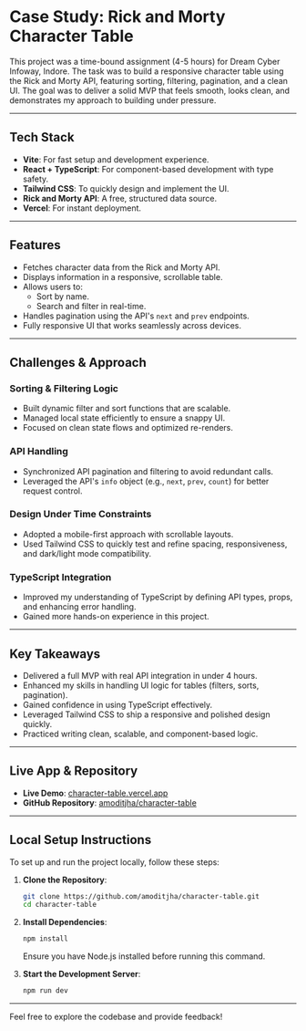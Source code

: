 # Case Study: Rick and Morty Character Table

This project was a time-bound assignment (4-5 hours) for Dream Cyber Infoway, Indore. The task was to build a responsive character table using the Rick and Morty API, featuring sorting, filtering, pagination, and a clean UI. The goal was to deliver a solid MVP that feels smooth, looks clean, and demonstrates my approach to building under pressure.

---

## Tech Stack

- **Vite**: For fast setup and development experience.
- **React + TypeScript**: For component-based development with type safety.
- **Tailwind CSS**: To quickly design and implement the UI.
- **Rick and Morty API**: A free, structured data source.
- **Vercel**: For instant deployment.

---

## Features

- Fetches character data from the Rick and Morty API.
- Displays information in a responsive, scrollable table.
- Allows users to:
    - Sort by name.
    - Search and filter in real-time.
- Handles pagination using the API's `next` and `prev` endpoints.
- Fully responsive UI that works seamlessly across devices.

---

## Challenges & Approach

### Sorting & Filtering Logic
- Built dynamic filter and sort functions that are scalable.
- Managed local state efficiently to ensure a snappy UI.
- Focused on clean state flows and optimized re-renders.

### API Handling
- Synchronized API pagination and filtering to avoid redundant calls.
- Leveraged the API's `info` object (e.g., `next`, `prev`, `count`) for better request control.

### Design Under Time Constraints
- Adopted a mobile-first approach with scrollable layouts.
- Used Tailwind CSS to quickly test and refine spacing, responsiveness, and dark/light mode compatibility.

### TypeScript Integration
- Improved my understanding of TypeScript by defining API types, props, and enhancing error handling.
- Gained more hands-on experience in this project.

---

## Key Takeaways

- Delivered a full MVP with real API integration in under 4 hours.
- Enhanced my skills in handling UI logic for tables (filters, sorts, pagination).
- Gained confidence in using TypeScript effectively.
- Leveraged Tailwind CSS to ship a responsive and polished design quickly.
- Practiced writing clean, scalable, and component-based logic.

---

## Live App & Repository

- **Live Demo**: [character-table.vercel.app](https://character-table.vercel.app/)
- **GitHub Repository**: [amoditjha/character-table](https://github.com/amoditjha/character-table)

---

## Local Setup Instructions

To set up and run the project locally, follow these steps:

1. **Clone the Repository**:
     ```bash
     git clone https://github.com/amoditjha/character-table.git
     cd character-table
     ```

2. **Install Dependencies**:
     ```bash
     npm install
     ```
     Ensure you have Node.js installed before running this command.

3. **Start the Development Server**:
     ```bash
     npm run dev
     ```

---

Feel free to explore the codebase and provide feedback!
